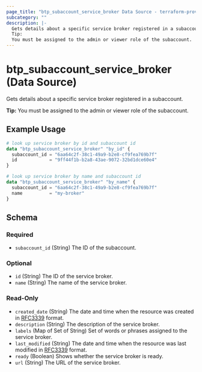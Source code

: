 ```yaml
---
page_title: "btp_subaccount_service_broker Data Source - terraform-provider-btp"
subcategory: ""
description: |-
  Gets details about a specific service broker registered in a subaccount.
  Tip:
  You must be assigned to the admin or viewer role of the subaccount.
---
```


# btp_subaccount_service_broker (Data Source)

Gets details about a specific service broker registered in a subaccount.

__Tip:__
You must be assigned to the admin or viewer role of the subaccount.

## Example Usage

```terraform
# look up service broker by id and subaccount id
data "btp_subaccount_service_broker" "by_id" {
  subaccount_id = "6aa64c2f-38c1-49a9-b2e8-cf9fea769b7f"
  id            = "9ff44f1b-b2a8-43ae-9072-32bd1dce60e4"
}

# look up service broker by name and subaccount id
data "btp_subaccount_service_broker" "by_name" {
  subaccount_id = "6aa64c2f-38c1-49a9-b2e8-cf9fea769b7f"
  name          = "my-broker"
}
```

<!-- schema generated by tfplugindocs -->
## Schema

### Required

- `subaccount_id` (String) The ID of the subaccount.

### Optional

- `id` (String) The ID of the service broker.
- `name` (String) The name of the service broker.

### Read-Only

- `created_date` (String) The date and time when the resource was created in [RFC3339](https://www.ietf.org/rfc/rfc3339.txt) format.
- `description` (String) The description of the service broker.
- `labels` (Map of Set of String) Set of words or phrases assigned to the service broker.
- `last_modified` (String) The date and time when the resource was last modified in [RFC3339](https://www.ietf.org/rfc/rfc3339.txt) format.
- `ready` (Boolean) Shows whether the service broker is ready.
- `url` (String) The URL of the service broker.